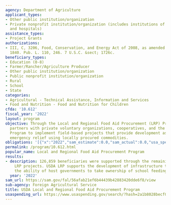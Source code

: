 ```yaml
---
agency: Department of Agriculture
applicant_types:
- Other public institution/organization
- Private nonprofit institution/organization (includes institutions of higher education
  and hospitals)
assistance_types:
- Project Grants
authorizations:
- III, C, 3206, Food, Conservation, and Energy Act of 2008, as amended. 122 Stat.
  1840. Pub. L. 110, 246. 7 U.S.C. &sect; 1726c.
beneficiary_types:
- Education (0-8)
- Farmer/Rancher/Agriculture Producer
- Other public institution/organization
- Public nonprofit institution/organization
- Rural
- School
- State
categories:
- Agricultural - Technical Assistance, Information and Services
- Food and Nutrition - Food and Nutrition for Children
cfda: '10.612'
fiscal_year: '2022'
layout: program
objective: Through the Local and Regional Food Aid Procurement (LRP) Program, FAS
  partners with private voluntary organizations, cooperatives, and the World Food
  Program to implement field-based projects that provide development assistance and
  emergency relief using locally procured commodities.
obligations: '[{"x":"2022","sam_estimate":0.0,"sam_actual":0.0,"usa_spending_actual":0.0},{"x":"2023","sam_estimate":0.0,"sam_actual":0.0,"usa_spending_actual":33800000.0},{"x":"2024","sam_estimate":0.0,"sam_actual":0.0,"usa_spending_actual":0.0}]'
permalink: /program/10.612.html
popular_name: Local and Regional Food Aid Procurement Program
results:
- description: 126,859 beneficiaries were supported through the remaining active USDA
    LRP projects. USDA LRP supports the development of infrastructure to strengthen
    the ability of host governments to take ownership of school feeding programs.
  year: '2022'
sam_url: https://sam.gov/fal/56afab21ef6b44439b42883420dde6f8/view
sub-agency: Foreign Agricultural Service
title: USDA Local and Regional Food Aid Procurement Program
usaspending_url: https://www.usaspending.gov/search/?hash=2a1b8028becf0bb7ca3b653f71b12131
---
```

